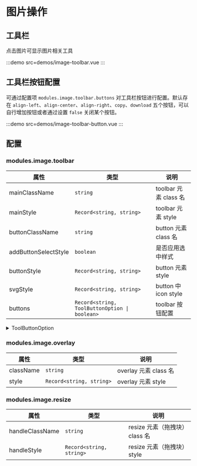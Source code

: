 # 图片操作

## 工具栏

点击图片可显示图片相关工具

:::demo src=demos/image-toolbar.vue
:::

## 工具栏按钮配置

可通过配置项 `modules.image.toolbar.buttons` 对工具栏按钮进行配置。默认存在 `align-left`、`align-center`、`align-right`、`copy`、`download` 五个按钮，可以自行增加按钮或者通过设置 `false` 关闭某个按钮。

:::demo src=demos/image-toolbar-button.vue
:::

## 配置

### modules.image.toolbar

| 属性                 | 类型                                          | 说明                  |
| -------------------- | --------------------------------------------- | --------------------- |
| mainClassName        | `string`                                      | toolbar 元素 class 名 |
| mainStyle            | `Record<string, string>`                      | toolbar 元素 style    |
| buttonClassName      | `string`                                      | button 元素 class 名  |
| addButtonSelectStyle | `boolean`                                     | 是否应用选中样式      |
| buttonStyle          | `Record<string, string>`                      | button 元素 style     |
| svgStyle             | `Record<string, string>`                      | button 中 icon style  |
| buttons              | `Record<string, ToolButtonOption \| boolean>` | toolbar 按钮配置      |

<details>
  <summary>ToolButtonOption</summary>

```ts
export interface ToolButtonOption {
  name: string
  icon: string
  isActive?: (el: HTMLElement) => boolean
  apply: (this: ImageToolbar, el: HTMLImageElement, toolbarButtons: ImageToolbarButtons) => void
}
```

</details>

### modules.image.overlay

| 属性      | 类型                     | 说明                  |
| --------- | ------------------------ | --------------------- |
| className | `string`                 | overlay 元素 class 名 |
| style     | `Record<string, string>` | overlay 元素 style    |

### modules.image.resize

| 属性            | 类型                     | 说明                           |
| --------------- | ------------------------ | ------------------------------ |
| handleClassName | `string`                 | resize 元素（拖拽块） class 名 |
| handleStyle     | `Record<string, string>` | resize 元素（拖拽块） style    |
